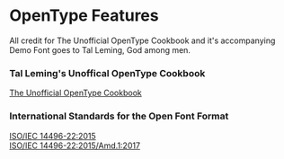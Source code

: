 # OpenType Features

All credit for The Unofficial OpenType Cookbook and it's accompanying Demo Font goes to Tal Leming, God among men.

### Tal Leming's Unoffical OpenType Cookbook  
[The Unofficial OpenType Cookbook](http://opentypecookbook.com/)

### International Standards for the Open Font Format  
[ISO/IEC 14496-22:2015](http://standards.iso.org/ittf/PubliclyAvailableStandards/c066391_ISO_IEC_14496-22_2015.zip)  
[ISO/IEC 14496-22:2015/Amd.1:2017](http://standards.iso.org/ittf/PubliclyAvailableStandards/c069450_ISO_IEC_14496-22_2015_Amd_1_2017.zip)
